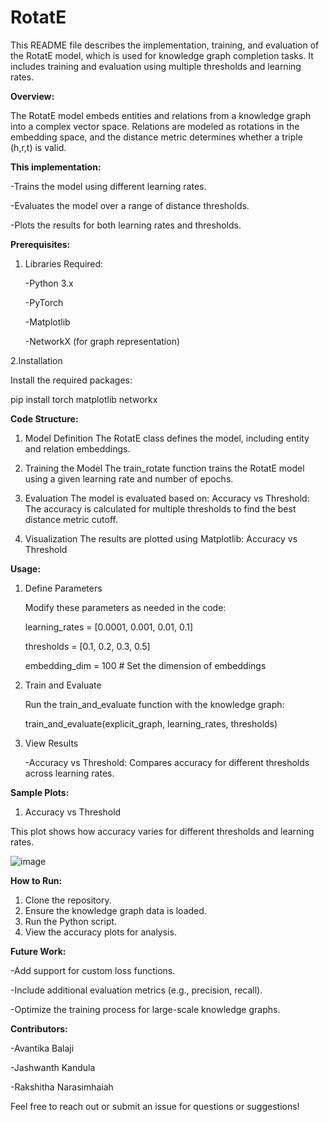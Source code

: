# RotatE
This README file describes the implementation, training, and evaluation of the RotatE model, which is used for knowledge graph completion tasks. It includes training and evaluation using multiple thresholds and learning rates.

**Overview:**

The RotatE model embeds entities and relations from a knowledge graph into a complex vector space. Relations are modeled as rotations in the embedding space, and the distance metric determines whether a triple (h,r,t) is valid.


**This implementation:**

-Trains the model using different learning rates.

-Evaluates the model over a range of distance thresholds.

-Plots the results for both learning rates and thresholds.


**Prerequisites:** 
1. Libraries Required:

   -Python 3.x
   
   -PyTorch
   
   -Matplotlib

   -NetworkX (for graph representation)

2.Installation

   Install the required packages:
   
   pip install torch matplotlib networkx


**Code Structure:**
1. Model Definition
   The RotatE class defines the model, including entity and relation embeddings.

2. Training the Model
   The train_rotate function trains the RotatE model using a given learning rate and number of epochs.

3. Evaluation
   The model is evaluated based on:
Accuracy vs Threshold: The accuracy is calculated for multiple thresholds to find the best distance metric cutoff.

4. Visualization
   The results are plotted using Matplotlib: Accuracy vs Threshold


**Usage:**
1. Define Parameters

   Modify these parameters as needed in the code:

   learning_rates = [0.0001, 0.001, 0.01, 0.1]

   thresholds = [0.1, 0.2, 0.3, 0.5]

   embedding_dim = 100  # Set the dimension of embeddings

2. Train and Evaluate
   
   Run the train_and_evaluate function with the knowledge graph:
   
   train_and_evaluate(explicit_graph, learning_rates, thresholds)

4. View Results
   
   -Accuracy vs Threshold: Compares accuracy for different thresholds across learning rates.


**Sample Plots:**
1. Accuracy vs Threshold

This plot shows how accuracy varies for different thresholds and learning rates.

![image](https://github.com/user-attachments/assets/cbe55bf8-c7f2-4539-88ba-97c7f5ad5952)


**How to Run:**
1. Clone the repository.
2. Ensure the knowledge graph data is loaded.
3. Run the Python script.
4. View the accuracy plots for analysis.


**Future Work:**

-Add support for custom loss functions.

-Include additional evaluation metrics (e.g., precision, recall).

-Optimize the training process for large-scale knowledge graphs.


**Contributors:**

-Avantika Balaji

-Jashwanth Kandula

-Rakshitha Narasimhaiah

Feel free to reach out or submit an issue for questions or suggestions!
